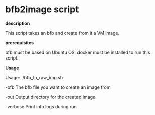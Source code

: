 # bfb2image script
**description**

This script takes an bfb and create from it a VM image.

**prerequisites**

bfb must be based on Ubuntu OS.
docker must be installed to run this script.
   
**Usage**

Usage:
./bfb_to_raw_img.sh 

   -bfb                       The bfb file you want to create an image from
   
   -out                       Output directory for the created image
   
   -verbose                   Print info logs during run

